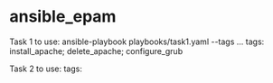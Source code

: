 # ansible_epam
Task 1
to use: ansible-playbook playbooks/task1.yaml --tags ...
tags: install_apache; delete_apache; configure_grub

Task 2
to use: 
tags: 
